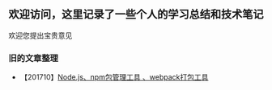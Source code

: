 ## 欢迎访问，这里记录了一些个人的学习总结和技术笔记

欢迎您提出宝贵意见



### 旧的文章整理
* 【201710】[Node.js、npm包管理工具 、webpack打包工具](https://briellezhao.github.io/nana6531.github.io/2017/Node.js、npm包管理工具和webpack打包工具)



